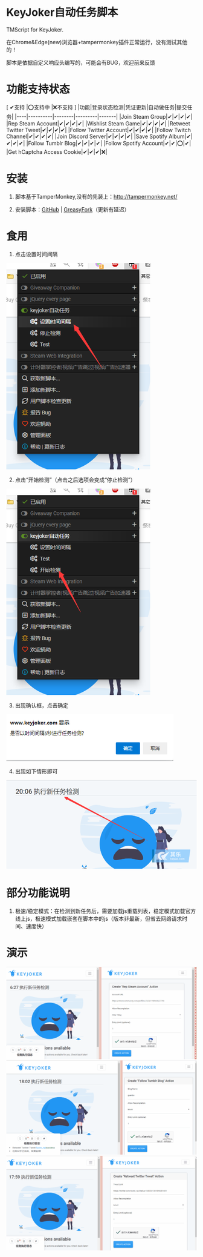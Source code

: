 # KeyJoker自动任务脚本
 TMScript for KeyJoker.
 
在Chrome&Edge(new)浏览器+tampermonkey插件正常运行，没有测试其他的！

脚本是依据自定义响应头编写的，可能会有BUG，欢迎前来反馈

# 功能支持状态
[ ✔支持 |⭕支持中 |❌不支持 ]
|功能|登录状态检测|凭证更新|自动做任务|提交任务|
|----|----------|--------|---------|-------|
|Join Steam Group|✔|✔|✔|✔|
|Rep Steam Account|✔|✔|✔|✔|
|Wishlist Steam Game|✔|✔|✔|✔|
|Retweet Twitter Tweet|✔|✔|✔|✔|
|Follow Twitter Account|✔|✔|✔|✔|
|Follow Twitch Channel|✔|✔|✔|✔|
|Join Discord Server|✔|✔|✔|✔|
|Save Spotify Album|✔|✔|✔|✔|
|Follow Tumblr Blog|✔|✔|✔|✔|
|Follow Spotify Account|✔|✔|⭕|✔|
|Get hCaptcha Access Cookie|✔|✔|✔|❌|

# 安装
1. 脚本基于TamperMonkey,没有的先装上：http://tampermonkey.net/

2. 安装脚本：[GitHub](https://github.com/jiyeme/keyjokerScript/raw/master/keyjoker.user.js) | [GreasyFork](https://greasyfork.org/zh-CN/scripts/406476)（更新有延迟）

# 食用
1. 点击设置时间间隔

![点击设置时间间隔](pics/1.png)

2. 点击“开始检测”（点击之后选项会变成“停止检测”）

![开始检测](pics/2.png)

3. 出现确认框，点击确定

![确认框](pics/3.png)

4. 出现如下情形即可

![正在检测](pics/4.png)

# 部分功能说明
1. 极速/稳定模式：在检测到新任务后，需要加载js重载列表，稳定模式加载官方线上js，极速模式加载嵌套在脚本中的js（版本非最新，但省去网络请求时间、速度快）

# 演示
![steamRep](pics/steamRep.gif)
![tumblr](pics/tumblr.gif)
![twitter](pics/twitter.gif)